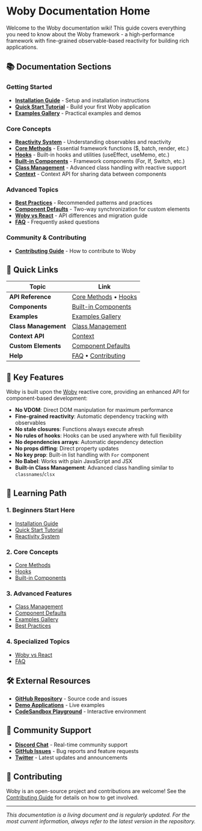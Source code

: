 # Woby Documentation Home

Welcome to the Woby documentation wiki! This guide covers everything you need to know about the Woby framework - a high-performance framework with fine-grained observable-based reactivity for building rich applications.

## 📚 Documentation Sections

### Getting Started
- **[Installation Guide](./Installation.md)** - Setup and installation instructions
- **[Quick Start Tutorial](./Quick-Start.md)** - Build your first Woby application
- **[Examples Gallery](./Examples.md)** - Practical examples and demos

### Core Concepts
- **[Reactivity System](./Reactivity-System.md)** - Understanding observables and reactivity
- **[Core Methods](./Core-Methods.md)** - Essential framework functions ($, batch, render, etc.)
- **[Hooks](./Hooks.md)** - Built-in hooks and utilities (useEffect, useMemo, etc.)
- **[Built-in Components](./Built-in-Components.md)** - Framework components (For, If, Switch, etc.)
- **[Class Management](./Class-Management.md)** - Advanced class handling with reactive support
- **[Context](./Context.md)** - Context API for sharing data between components

### Advanced Topics
- **[Best Practices](./Best-Practices.md)** - Recommended patterns and practices
- **[Component Defaults](./Component-Defaults.md)** - Two-way synchronization for custom elements
- **[Woby vs React](./@woby/vs-React.md)** - API differences and migration guide
- **[FAQ](./FAQ.md)** - Frequently asked questions

### Community & Contributing
- **[Contributing Guide](./Contributing.md)** - How to contribute to Woby

## 🚀 Quick Links

| Topic | Link |
|-------|------|
| **API Reference** | [Core Methods](./Core-Methods.md) • [Hooks](./Hooks.md) |
| **Components** | [Built-in Components](./Built-in-Components.md) |
| **Examples** | [Examples Gallery](./Examples.md) |
| **Class Management** | [Class Management](./Class-Management.md) |
| **Context API** | [Context](./Context.md) |
| **Custom Elements** | [Component Defaults](./Component-Defaults.md) |
| **Help** | [FAQ](./FAQ.md) • [Contributing](./Contributing.md) |

## 🎯 Key Features

Woby is built upon the [Woby](https://github.com/wobyjs/woby) reactive core, providing an enhanced API for component-based development:

- **No VDOM**: Direct DOM manipulation for maximum performance
- **Fine-grained reactivity**: Automatic dependency tracking with observables
- **No stale closures**: Functions always execute afresh
- **No rules of hooks**: Hooks can be used anywhere with full flexibility
- **No dependencies arrays**: Automatic dependency detection
- **No props diffing**: Direct property updates
- **No key prop**: Built-in list handling with `For` component
- **No Babel**: Works with plain JavaScript and JSX
- **Built-in Class Management**: Advanced class handling similar to `classnames`/`clsx`

## 📖 Learning Path

### 1. **Beginners Start Here**
- [Installation Guide](./Installation.md)
- [Quick Start Tutorial](./Quick-Start.md)
- [Reactivity System](./Reactivity-System.md)

### 2. **Core Concepts**
- [Core Methods](./Core-Methods.md)
- [Hooks](./Hooks.md)
- [Built-in Components](./Built-in-Components.md)

### 3. **Advanced Features**
- [Class Management](./Class-Management.md)
- [Component Defaults](./Component-Defaults.md)
- [Examples Gallery](./Examples.md)
- [Best Practices](./Best-Practices.md)

### 4. **Specialized Topics**
- [Woby vs React](./@woby/vs-React.md)
- [FAQ](./FAQ.md)

## 🛠️ External Resources

- **[GitHub Repository](https://github.com/wobyjs/woby)** - Source code and issues
- **[Demo Applications](https://github.com/wobyjs/demo)** - Live examples
- **[CodeSandbox Playground](https://codesandbox.io/s/playground-7w2pxg)** - Interactive environment

## 🤝 Community Support

- **[Discord Chat](https://discord.gg/E6pK7VpnjC)** - Real-time community support
- **[GitHub Issues](https://github.com/wobyjs/woby/issues)** - Bug reports and feature requests
- **[Twitter](https://twitter.com/wobyjs)** - Latest updates and announcements

## 📝 Contributing

Woby is an open-source project and contributions are welcome! See the [Contributing Guide](./Contributing.md) for details on how to get involved.

---

*This documentation is a living document and is regularly updated. For the most current information, always refer to the latest version in the repository.*